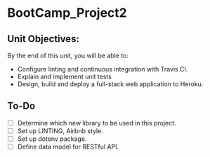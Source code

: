 # BootCamp_Project2

## Unit Objectives:
By the end of this unit, you will be able to:

* Configure linting and continuous integration with Travis CI.
* Explain and implement unit tests
* Design, build and deploy a full-stack web application to Heroku.

## To-Do
- [ ] Determine which new library to be used in this project.
- [ ] Set up LINTING, Airbnb style.
- [ ] Set up dotenv package.
- [ ] Define data model for RESTful API.

